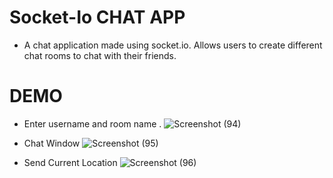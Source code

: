 # Socket-Io CHAT APP

- A chat application made using socket.io. Allows users to create different chat rooms to chat with their friends.

# DEMO

- Enter username and room name .
  ![Screenshot (94)](https://user-images.githubusercontent.com/42304018/59152628-b4227d80-8a65-11e9-9121-334c2cb80219.png)

- Chat Window
  ![Screenshot (95)](https://user-images.githubusercontent.com/42304018/59152633-cc929800-8a65-11e9-8803-658f1a8b99bd.png)

- Send Current Location
  ![Screenshot (96)](https://user-images.githubusercontent.com/42304018/59152638-e633df80-8a65-11e9-84d2-187bf7f519f9.png)
